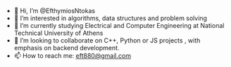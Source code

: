 - 👋 Hi, I’m @EfthymiosNtokas
- 👀 I’m interested in algorithms, data structures and problem solving
- 🌱 I’m currently studying Electrical and Computer Engineering at National Technical University of Athens
- 💞️ I’m looking to collaborate on C++, Python or JS projects , with emphasis on backend development.
- 📫 How to reach me: eft880@gmail.com

<!---
EfthymiosNtokas/EfthymiosNtokas is a ✨ special ✨ repository because its `README.md` (this file) appears on your GitHub profile.
You can click the Preview link to take a look at your changes.
--->
